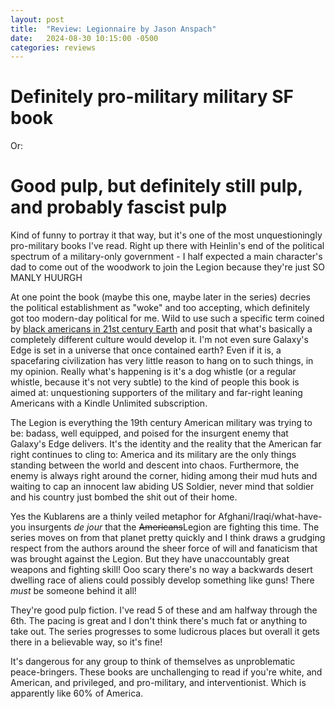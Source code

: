 ```yaml
---
layout: post
title:  "Review: Legionnaire by Jason Anspach"
date:   2024-08-30 10:15:00 -0500
categories: reviews
---
```



# Definitely pro-military military SF book

Or:

# Good pulp, but definitely still pulp, and probably fascist pulp

Kind of funny to portray it that way, but it's one of the most unquestioningly pro-military books I've read. Right up there with Heinlin's end of the political spectrum of a military-only government - I half expected a main character's dad to come out of the woodwork to join the Legion because they're just SO MANLY HUURGH

At one point the book (maybe this one, maybe later in the series) decries the political establishment as "woke" and too accepting, which definitely got too modern-day political for me. Wild to use such a specific term coined by [black americans in 21st century Earth](https://en.wikipedia.org/wiki/Woke#:~:text=The%20phrase%20stay%20woke%20was,and%20identities%20perceived%20as%20marginalized) and posit that what's basically a completely different culture would develop it. I'm not even sure Galaxy's Edge is set in a universe that once contained earth? Even if it is, a spacefaring civilization has very little reason to hang on to such things, in my opinion. Really what's happening is it's a dog whistle (or a regular whistle, because it's not very subtle) to the kind of people this book is aimed at: unquestioning supporters of the military and far-right leaning Americans with a Kindle Unlimited subscription.

The Legion is everything the 19th century American military was trying to be: badass, well equipped, and poised for the insurgent enemy that Galaxy's Edge delivers. It's the identity and the reality that the American far right continues to cling to: America and its military are the only things standing between the world and descent into chaos. Furthermore, the enemy is always right around the corner, hiding among their mud huts and waiting to cap an innocent law abiding US Soldier, never mind that soldier and his country just bombed the shit out of their home. 

Yes the Kublarens are a thinly veiled metaphor for Afghani/Iraqi/what-have-you insurgents *de jour* that the ~~Americans~~Legion are fighting this time. The series moves on from that planet pretty quickly and I think draws a grudging respect from the authors around the sheer force of will and fanaticism that was brought against the Legion. But they have unaccountably great weapons and fighting skill! Ooo scary there's no way a backwards desert dwelling race of aliens could possibly develop something like guns! There *must* be someone behind it all!

They're good pulp fiction. I've read 5 of these and am halfway through the 6th. The pacing is great and I don't think there's much fat or anything to take out. The series progresses to some ludicrous places but overall it gets there in a believable way, so it's fine! 

It's dangerous for any group to think of themselves as unproblematic peace-bringers. These books are unchallenging to read if you're white, and American, and privileged, and pro-military, and interventionist. Which is apparently like 60% of America.
